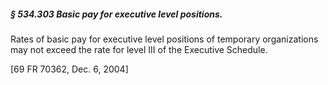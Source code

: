 ##### § 534.303 Basic pay for executive level positions. #####

Rates of basic pay for executive level positions of temporary organizations may not exceed the rate for level III of the Executive Schedule.

[69 FR 70362, Dec. 6, 2004]
